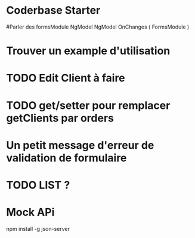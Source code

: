 # Coderbase Starter
#Parler des formsModule NgModel NgModel OnChanges ( FormsModule )
# Trouver un example d'utilisation 

# TODO Edit Client à faire 

# TODO get/setter pour remplacer getClients par orders

# Un petit message d'erreur de validation de formulaire 

# TODO LIST ?


# Mock APi 

npm install -g json-server
